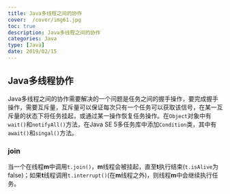 ```yaml
---
title: Java多线程之间的协作
cover:  /cover/img61.jpg
toc: true
description: Java多线程之间的协作
categories: Java
type: [Java]
date: 2019/02/15
---
```


## Java多线程协作

Java多线程之间的协作需要解决的一个问题是任务之间的握手操作，要完成握手操作，需要互斥量，互斥量可以保证每次只有一个任务可以获取该信号，在某一互斥量的状态下将任务挂起，或通过某一操作恢复任务操作。在`Object`对象中有`wait()`和`notifyAll()`方法，在Java  SE 5多任务库中添加`Condition`类，其中有`await()`和`singal()`方法。
<!--more-->

### join

当一个在线程**m**中调用`t.join()`，**m**线程会被挂起，直至**t**执行结束(`t.isAlive`为false)；如果**t**线程调用`t.interrupt()`(在**m**线程之外)，则线程**m**中会继续执行任务。


